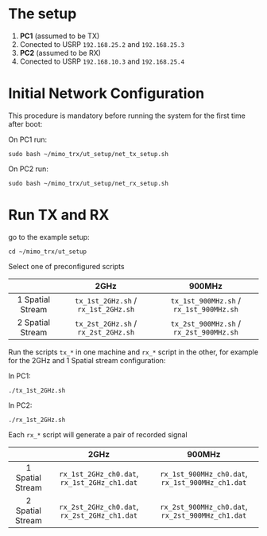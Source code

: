 
# The setup

1. **PC1** (assumed to be TX)
  1. Conected to USRP `192.168.25.2` and `192.168.25.3`
1. **PC2** (assumed to be RX)
  1. Conected to USRP `192.168.10.3` and `192.168.25.4`

# Initial Network Configuration

This procedure is mandatory before running the system for the first time after boot:

On PC1 run:

```
sudo bash ~/mimo_trx/ut_setup/net_tx_setup.sh
```

On PC2 run:

```
sudo bash ~/mimo_trx/ut_setup/net_rx_setup.sh
```

# Run TX and RX

go to the example setup:

```
cd ~/mimo_trx/ut_setup
```

Select one of preconfigured scripts

|    | 2GHz | 900MHz |
|:--:|:--:|:--:|
| 1 Spatial Stream | `tx_1st_2GHz.sh` / `rx_1st_2GHz.sh` | `tx_1st_900MHz.sh` / `rx_1st_900MHz.sh` |
| 2 Spatial Stream | `tx_2st_2GHz.sh` / `rx_2st_2GHz.sh` | `tx_2st_900MHz.sh` / `rx_2st_900MHz.sh` |

Run the scripts `tx_*` in one machine and `rx_*` script in the other, for example for the 2GHz and 1 Spatial stream configuration:

In PC1:
```
./tx_1st_2GHz.sh
```

In PC2:
```
./rx_1st_2GHz.sh
```

Each `rx_*` script will generate a pair of recorded signal 

|    | 2GHz | 900MHz |
|:--:|:--:|:--:|
| 1 Spatial Stream | `rx_1st_2GHz_ch0.dat`, `rx_1st_2GHz_ch1.dat` | `rx_1st_900MHz_ch0.dat`, `rx_1st_900MHz_ch1.dat` |
| 2 Spatial Stream | `rx_2st_2GHz_ch0.dat`, `rx_2st_2GHz_ch1.dat` | `rx_2st_900MHz_ch0.dat`, `rx_2st_900MHz_ch1.dat` |
